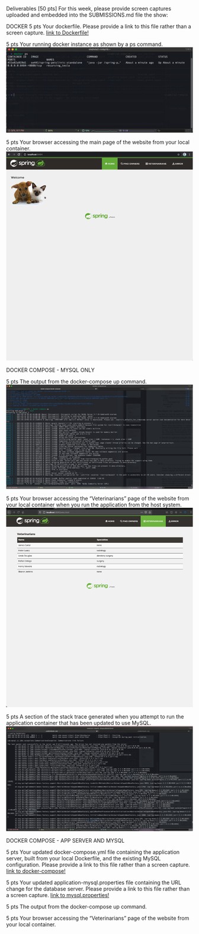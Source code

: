 Deliverables [50 pts]
For this week, please provide screen captures uploaded and embedded into the SUBMISSIONS.md
file the show:

DOCKER
5 pts Your dockerfile. Please provide a link to this file rather than a screen capture.
[link to Dockerfile!](https://github.com/sla7/hw8/blob/main/Dockerfile)

5 pts Your running docker instance as shown by a ps command.
![Screen Capture #2](images/dockerfile2.png)

5 pts Your browser accessing the main page of the website from your local container.
![Screen Capture #2](images/dockerfile3.png)

DOCKER COMPOSE - MYSQL ONLY

5 pts The output from the docker-compose up command.
![Screen Capture #2](images/mysql1.png)

5 pts Your browser accessing the “Veterinarians” page of the website from your local container when you run the application from the host system.
![Screen Capture #2](images/mysql2.png)

5 pts A section of the stack trace generated when you attempt to run the application
container that has been updated to use MySQL.
![Screen Capture #2](images/mysql3.png)

DOCKER COMPOSE - APP SERVER AND MYSQL

5 pts Your updated docker-compose.yml file containing the application server, built from
your local Dockerfile, and the existing MySQL configuration. Please provide a link
to this file rather than a screen capture. [link to docker-compose!](https://github.com/sla7/hw8/blob/main/docker-compose.yml)

5 pts Your updated application-mysql.properties file containing the URL change for
the database server. Please provide a link to this file rather than a screen capture.
[link to mysql.properties!](https://github.com/sla7/hw8/blob/main/application-mysql.properties)

5 pts The output from the docker-compose up command.

5 pts Your browser accessing the “Veterinarians” page of the website from your local container.
